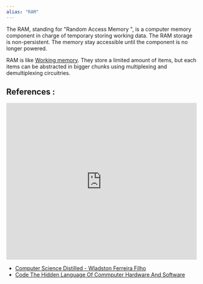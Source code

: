 ```yaml
---
alias: "RAM"
---
```


The RAM, standing for "Random Access Memory ", is a computer memory component in charge of temporary storing working data. The RAM storage is non-persistent. The memory stay accessible until the component is no longer powered.

RAM is like [Working memory](Working%20memory.md). They store a limited amount of items, but each items can be abstracted in bigger chunks using multiplexing and demultiplexing circuitries. 

## References : 
<iframe width="100%" height="415" src="https://www.youtube.com/embed/fpnE6UAfbtU" title="YouTube video player" frameborder="0" allow="accelerometer; autoplay; clipboard-write; encrypted-media; gyroscope; picture-in-picture" allowfullscreen></iframe>

- [Computer Science Distilled  - Wladston Ferreira Filho](Computer%20Science%20Distilled%20%20-%20Wladston%20Ferreira%20Filho.md)
- [Code   The Hidden Language Of Commputer Hardware And Software](Code%20-%20The%20Hidden%20Language%20Of%20Computer%20Hardware%20And%20Software%20-%20Charles%20Petzhold.md)
